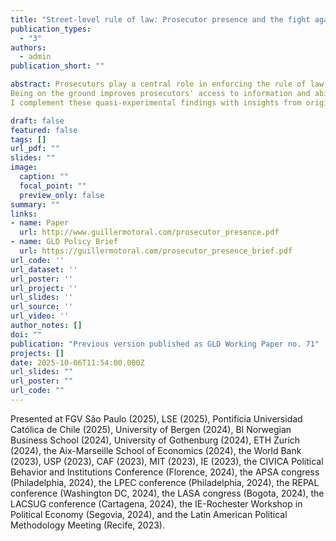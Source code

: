 ```yaml
---
title: "Street-level rule of law: Prosecutor presence and the fight against corruption"
publication_types:
  - "3"
authors:
  - admin
publication_short: ""

abstract: Prosecutors play a central role in enforcing the rule of law, including in combating corruption. Yet we lack systematic evidence on whether, and how, they succeed. I argue that prosecutors' anti-corruption work is more effective when they are physically present in the communities they oversee.
Being on the ground improves prosecutors' access to information and ability to exert both formal and informal pressure on local officials, and heightens politicians' sense of oversight. I test this theory using a causal event study of the deployment of state prosecutors in Brazil, drawing on rich administrative data on their location and activity. I find that the arrival of a prosecutor to a locality increases anti-corruption enforcement (including investigations and extra-judicial agreements), raises civil service hiring in the local bureaucracy, and reduces corruption in municipal finances -- all without lowering budget execution.
I complement these quasi-experimental findings with insights from original surveys and in-depth interviews with both prosecutors and politicians. Together, the results offer rare causal evidence that autonomous prosecutors can enhance local governance -- and that physical presence is a key driver of their effectiveness. 

draft: false
featured: false
tags: []
url_pdf: ""
slides: ""
image:
  caption: ""
  focal_point: ""
  preview_only: false
summary: ""
links:
- name: Paper
  url: http://www.guillermotoral.com/prosecutor_presence.pdf
- name: GLD Policy Brief
  url: https://guillermotoral.com/prosecutor_presence_brief.pdf
url_code: ''
url_dataset: ''
url_poster: ''
url_project: ''
url_slides: ''
url_source: ''
url_video: ''
author_notes: []
doi: ""
publication: "Previous version published as GLD Working Paper no. 71"
projects: []
date: 2025-10-06T11:54:00.000Z
url_slides: ""
url_poster: ""
url_code: ""
---
```

Presented at FGV S&#227;o Paulo (2025), LSE (2025), Pontificia Universidad Cat&#xF3;lica de Chile (2025), University of Bergen (2024), BI Norwegian Business School (2024), University of Gothenburg (2024), ETH Zurich (2024), the Aix-Marseille School of Economics (2024), the World Bank (2023), USP (2023), CAF (2023), MIT (2023), IE (2023), the CIVICA Political Behavior and Institutions Conference (Florence, 2024), the APSA congress (Philadelphia, 2024), the LPEC conference (Philadelphia, 2024), the REPAL conference (Washington DC, 2024), the LASA congress (Bogota, 2024), the LACSUG conference (Cartagena, 2024), the IE-Rochester Workshop in Political Economy (Segovia, 2024), and the Latin American Political Methodology Meeting (Recife, 2023).
